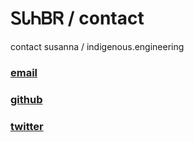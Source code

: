# ᏚᏓᏂᏴᏒ / contact

contact susanna / indigenous.engineering

### [email](mailto:susanna@indigenous.engineering "susanna@indigenous.engineering")
### [github](https://github.com/IndigenousEngineering "github.com/IndigenousEngineering")
### [twitter](https://twitter.com/IndigenousAI "twitter.com/IndigenousAI")
